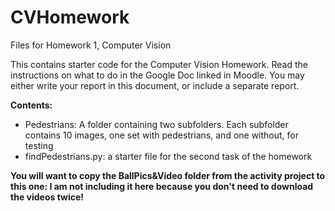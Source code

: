 # CVHomework
Files for Homework 1, Computer Vision


This contains starter code for the Computer Vision Homework. Read the instructions on what to do in the Google Doc linked in Moodle. You may either write your report in this document, or include a separate report.

**Contents:**
- Pedestrians: A folder containing two subfolders. Each subfolder contains 10 images, one set with pedestrians, and one without, for testing
- findPedestrians.py: a starter file for the second task of the homework

**You will want to copy the BallPics&Video folder from the activity project to this one: I am not including it here because you don't need to download the videos twice!**
